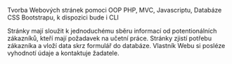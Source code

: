 Tvorba Webových stránek pomoci OOP PHP, MVC, Javascriptu, Databáze CSS Bootstrapu, k dispozici bude i CLI

Stránky mají sloužit k jednoduchému sběru informací od potentionálních zákazníků, kteří mají požadavek na učetní práce. Stránky zjistí potřebu zákazníka a vloží data skrz formulář do databáze. Vlastník Webu si posléze vyhodnotí údaje a kontaktuje žadatele.
